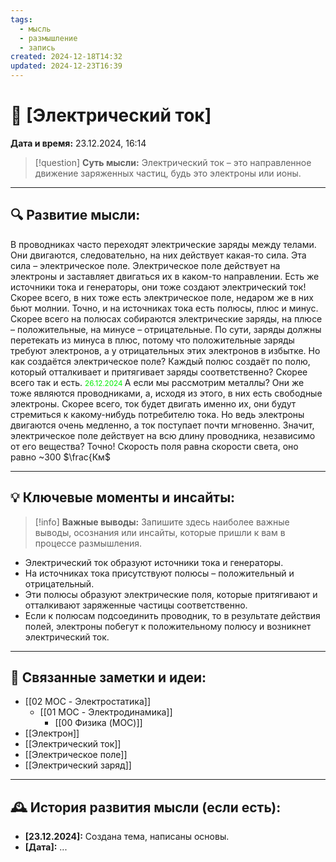 ```yaml
---
tags:
  - мысль
  - размышление
  - запись
created: 2024-12-18T14:32
updated: 2024-12-23T16:39
---
```


# 💭  [Электрический ток]

**Дата и время:** 23.12.2024, 16:14

> [!question] **Суть мысли:**
> Электрический ток – это направленное движение заряженных частиц, будь это электроны или ионы.

---

## 🔍 Развитие мысли:

 В проводниках часто переходят электрические заряды между телами. 
Они двигаются, следовательно, на них действует какая-то сила.
Эта сила – электрическое поле.
Электрическое поле действует на электроны и заставляет двигаться их в каком-то направлении.
Есть же источники тока и генераторы, они тоже создают электрический ток!
Скорее всего, в них тоже есть электрическое поле, недаром же в них бьют молнии.
Точно, и на источниках тока есть полюсы, плюс и минус.
Скорее всего на полюсах собираются электрические заряды, на плюсе – положительные, на минусе – отрицательные.
По сути, заряды должны перетекать из минуса в плюс, потому что положительные заряды требуют электронов, а у отрицательных этих электронов в избытке.
Но как создаётся электрическое поле? Каждый полюс создаёт по полю, который отталкивает и притягивает заряды соответственно?
Скорее всего так и есть.
<small> <font color=”green”> 26.12.2024 </font> </small>
А если мы рассмотрим металлы?
Они же тоже являются проводниками, а, исходя из этого, в них есть свободные электроны.
Скорее всего, ток будет двигать именно их, они будут стремиться к какому-нибудь потребителю тока.
Но ведь электроны двигаются очень медленно, а ток поступает почти мгновенно. Значит, электрическое поле действует на всю длину проводника, независимо от его вещества?
Точно! Скорость поля равна скорости света, оно равно ~300 $\frac{Км$


---

## 💡 Ключевые моменты и инсайты:

> [!info] **Важные выводы:**
> Запишите здесь наиболее важные выводы, осознания или инсайты, которые пришли к вам в процессе размышления.

- Электрический ток образуют источники тока и генераторы.
- На источниках тока присутствуют полюсы – положительный и отрицательный.
- Эти полюсы образуют электрические поля, которые притягивают и отталкивают заряженные частицы соответственно.
- Если к полюсам подсоединить проводник, то в результате действия полей, электроны побегут к положительному полюсу и возникнет электрический ток.

---
## 🔄 Связанные заметки и идеи:

- [[02 MOC - Электростатика]]
	- [[01 MOC - Электродинамика]]
		- [[00 Физика (MOC)]]
- [[Электрон]]
- [[Электрический ток]]
- [[Электрическое поле]]
- [[Электрический заряд]]

---

## 🕰️ История развития мысли (если есть):

* **[23.12.2024]:**  Создана тема, написаны основы.
* **[Дата]:**  ...